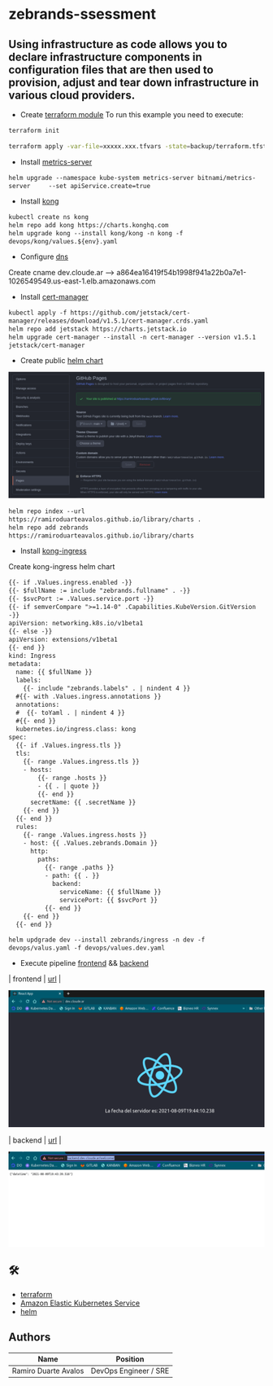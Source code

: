 # zebrands-ssessment

## Using infrastructure as code allows you to declare infrastructure components in configuration files that are then used to provision, adjust and tear down infrastructure in various cloud providers. 


* Create [terraform module](https://github.com/ramiroduarteavalos/terraform-eks) 
To run this example you need to execute:

```bash
terraform init 
```

```bash
terraform apply -var-file=xxxxx.xxx.tfvars -state=backup/terraform.tfstate.xxxxx.xxx 
```

* Install [metrics-server](https://artifacthub.io/packages/helm/bitnami/metrics-server)

```
helm upgrade --namespace kube-system metrics-server bitnami/metrics-server     --set apiService.create=true
```

* Install [kong](https://artifacthub.io/packages/helm/kong/kong)

```
kubectl create ns kong
helm repo add kong https://charts.konghq.com
helm upgrade kong --install kong/kong -n kong -f devops/kong/values.${env}.yaml
```

* Configure [dns](https://cloudflare.com)

Create cname dev.cloude.ar --> a864ea16419f54b1998f941a22b0a7e1-1026549549.us-east-1.elb.amazonaws.com 

* Install [cert-manager](https://cert-manager.io/docs/installation/helm/)

```
kubectl apply -f https://github.com/jetstack/cert-manager/releases/download/v1.5.1/cert-manager.crds.yaml
helm repo add jetstack https://charts.jetstack.io
helm upgrade cert-manager --install -n cert-manager --version v1.5.1 jetstack/cert-manager
```

* Create public [helm chart](https://ramiroduarteavalos.github.io/library/charts)

![](images/githubpages.png)

```
helm repo index --url https://ramiroduarteavalos.github.io/library/charts .
helm repo add zebrands https://ramiroduarteavalos.github.io/library/charts
```

* Install [kong-ingress]()

Create kong-ingress helm chart

```
{{- if .Values.ingress.enabled -}}
{{- $fullName := include "zebrands.fullname" . -}}
{{- $svcPort := .Values.service.port -}}
{{- if semverCompare ">=1.14-0" .Capabilities.KubeVersion.GitVersion -}}
apiVersion: networking.k8s.io/v1beta1
{{- else -}}
apiVersion: extensions/v1beta1
{{- end }}
kind: Ingress
metadata:
  name: {{ $fullName }}
  labels:
    {{- include "zebrands.labels" . | nindent 4 }}
  #{{- with .Values.ingress.annotations }}
  annotations:
  #  {{- toYaml . | nindent 4 }}
  #{{- end }}
  kubernetes.io/ingress.class: kong
spec:
  {{- if .Values.ingress.tls }}
  tls:
    {{- range .Values.ingress.tls }}
    - hosts:
        {{- range .hosts }}
        - {{ . | quote }}
        {{- end }}
      secretName: {{ .secretName }}
    {{- end }}
  {{- end }}
  rules:
    {{- range .Values.ingress.hosts }}
    - host: {{ .Values.zebrands.Domain }}
      http:
        paths:
          {{- range .paths }}
          - path: {{ . }}
            backend:
              serviceName: {{ $fullName }}
              servicePort: {{ $svcPort }}
          {{- end }}
    {{- end }}
  {{- end }}

```

```
helm updgrade dev --install zebrands/ingress -n dev -f devops/valus.yaml -f devops/values.dev.yaml 
```

* Execute pipeline [frontend](https://gitlab.com/ramiroduarteavalos/frontend/) && [backend](https://gitlab.com/ramiroduarteavalos/backend/)

| frontend | [url](https://dev.cloude.ar/) |

![](images/react.png)

| backend | [url](https://backend.dev.cloude.ar/welcome/) |

![](images/python.png)

## 🛠️

* [terraform](https://registry.terraform.io/modules/terraform-aws-modules/eks/aws/latest) 
* [Amazon Elastic Kubernetes Service](https://aws.amazon.com/es/eks/?whats-new-cards.sort-by=item.additionalFields.postDateTime&whats-new-cards.sort-order=desc&eks-blogs.sort-by=item.additionalFields.createdDate&eks-blogs.sort-order=desc)
* [helm](https://helm.sh/)

## Authors
| Name | Position |
| ------ | ------ |
| Ramiro Duarte Avalos | DevOps Engineer / SRE |
